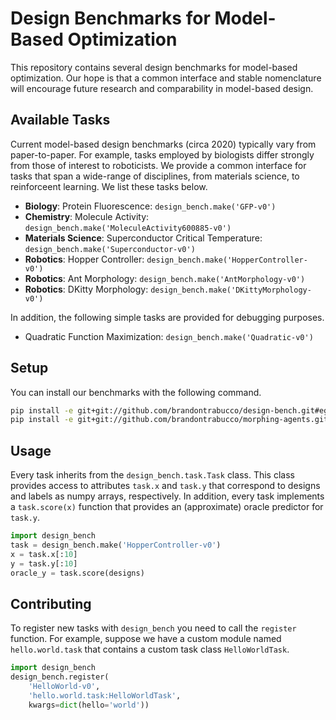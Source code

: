 # Design Benchmarks for Model-Based Optimization

This repository contains several design benchmarks for model-based optimization. Our hope is that a common interface and stable nomenclature will encourage future research and comparability in model-based design.

## Available Tasks

Current model-based design benchmarks (circa 2020) typically vary from paper-to-paper. For example, tasks employed by biologists differ strongly from those of interest to roboticists. We provide a common interface for tasks that span a wide-range of disciplines, from materials science, to reinforceent learning. We list these tasks below.

* __Biology__: Protein Fluorescence: `design_bench.make('GFP-v0')`
* __Chemistry__: Molecule Activity: `design_bench.make('MoleculeActivity600885-v0')`
* __Materials Science__: Superconductor Critical Temperature: `design_bench.make('Superconductor-v0')`
* __Robotics__: Hopper Controller: `design_bench.make('HopperController-v0')`
* __Robotics__: Ant Morphology: `design_bench.make('AntMorphology-v0')`
* __Robotics__: DKitty Morphology: `design_bench.make('DKittyMorphology-v0')`

In addition, the following simple tasks are provided for debugging purposes.

* Quadratic Function Maximization: `design_bench.make('Quadratic-v0')`

## Setup

You can install our benchmarks with the following command.

```bash
pip install -e git+git://github.com/brandontrabucco/design-bench.git#egg=design_bench
pip install -e git+git://github.com/brandontrabucco/morphing-agents.git#egg=morphing_agents
```

## Usage

Every task inherits from the `design_bench.task.Task` class. This class provides access to attributes `task.x` and `task.y` that correspond to designs and labels as numpy arrays, respectively. In addition, every task implements a `task.score(x)` function that provides an (approximate) oracle predictor for `task.y`.

```python
import design_bench
task = design_bench.make('HopperController-v0')
x = task.x[:10]
y = task.y[:10]
oracle_y = task.score(designs)
```

## Contributing

To register new tasks with `design_bench` you need to call the `register` function. For example, suppose we have a custom module named `hello.world.task` that contains a custom task class `HelloWorldTask`.

```python
import design_bench
design_bench.register(
    'HelloWorld-v0',
    'hello.world.task:HelloWorldTask',
    kwargs=dict(hello='world'))
```
